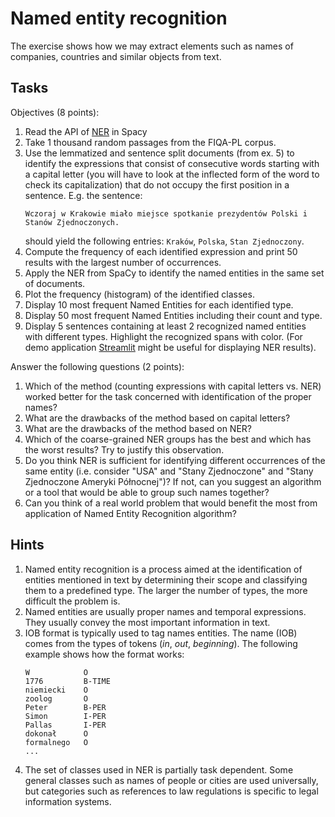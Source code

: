 # Named entity recognition

The exercise shows how we may extract elements such as names of companies, countries and similar objects from text.

## Tasks

Objectives (8 points):

1. Read the API of [NER](https://spacy.io/api/entityrecognizer) in Spacy
1. Take 1 thousand random passages from the FIQA-PL corpus.
1. Use the lemmatized and sentence split documents (from ex. 5) to identify the expressions that consist of consecutive
   words starting with a capital letter (you will have to look at the inflected form of the word to check its
   capitalization) that do not occupy the first position in a sentence. E.g. the sentence:
   ```
   Wczoraj w Krakowie miało miejsce spotkanie prezydentów Polski i Stanów Zjednoczonych.
   ```
   should yield the following entries: `Kraków`, `Polska`, `Stan Zjednoczony`.
1. Compute the frequency of each identified expression and print 50 results with the largest number of occurrences.
1. Apply the NER from SpaCy to identify the named entities in the same set of documents.
1. Plot the frequency (histogram) of the identified classes.
1. Display 10 most frequent Named Entities for each identified type.
1. Display 50 most frequent Named Entities including their count and type.
2. Display 5 sentences containing at least 2 recognized named entities with different types. Highlight the recognized spans with color.
   (For demo application [Streamlit](https://streamlit.io/) might be useful for displaying NER results).


Answer the following questions (2 points):

1. Which of the method (counting expressions with capital letters vs. NER) worked better for the task concerned with
  identification of the proper names?
1. What are the drawbacks of the method based on capital letters?
1. What are the drawbacks of the method based on NER?
1. Which of the coarse-grained NER groups has the best and which has the worst results? Try to justify this
  observation.
1. Do you think NER is sufficient for identifying different occurrences of the same entity (i.e. consider "USA" and
  "Stany Zjednoczone" and "Stany Zjednoczone Ameryki Północnej")? If not, can you suggest an algorithm or a tool that
  would be able to group such names together?
1. Can you think of a real world problem that would benefit the most from application of Named Entity Recognition
  algorithm?

## Hints

1. Named entity recognition is a process aimed at the identification of entities mentioned in text by determining their
   scope and classifying them to a predefined type. The larger the number of types, the more difficult the problem is.
1. Named entities are usually proper names and temporal expressions. They usually convey the most important information
   in text.
1. IOB format is typically used to tag names entities. The name (IOB) comes from the types of tokens (_in_, _out_, _beginning_).
   The following example shows how the format works:
   ```
   W            O
   1776         B-TIME
   niemiecki    O
   zoolog       O
   Peter        B-PER
   Simon        I-PER
   Pallas       I-PER
   dokonał      O
   formalnego   O
   ...
   ```
1. The set of classes used in NER is partially task dependent. Some general classes such as names of people or cities
   are used universally, but categories such as references to law regulations is specific to legal information systems.
